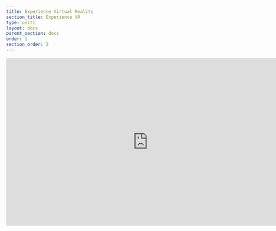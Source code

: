 ```yaml
---
title: Experience Virtual Reality
section_title: Experience VR
type: unit1
layout: docs
parent_section: docs
order: 1
section_order: 2
---
```


<iframe src="https://docs.google.com/presentation/d/1fJbs5sNap8Vhtah9Z150uIAz4SBlqhDQbpAw8wiZ9nQ/embed?start=false&loop=false&delayms=3000" frameborder="0" width="768" height="455" allowfullscreen="true" mozallowfullscreen="true" webkitallowfullscreen="true"></iframe>